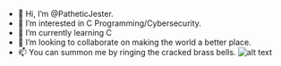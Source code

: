 - 👋 Hi, I’m @PatheticJester.
- 👀 I’m interested in C Programming/Cybersecurity.
- 🌱 I’m currently learning C
- 💞️ I’m looking to collaborate on making the world a better place.
- 📫 You can summon me by ringing the cracked brass bells.
![alt text](https://static.boredpanda.com/blog/wp-content/uploads/2021/06/60d47f63960ad_2fa2ty7au1u61__700.jpg)
<!---
PatheticJester/PatheticJester is a ✨ special ✨ repository because its `README.md` (this file) appears on your GitHub profile.
You can click the Preview link to take a look at your changes.
--->
